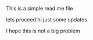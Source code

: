 This is a simple read me file

lets proceed
hi
just some updates

I hope this is not a big problem

